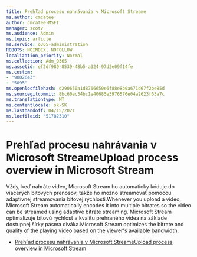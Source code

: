 ```yaml
---
title: Prehľad procesu nahrávania v Microsoft Streame
ms.author: cmcatee
author: cmcatee-MSFT
manager: scotv
ms.audience: Admin
ms.topic: article
ms.service: o365-administration
ROBOTS: NOINDEX, NOFOLLOW
localization_priority: Normal
ms.collection: Adm_O365
ms.assetid: ef2df989-8539-48b5-a324-97d2e09f14fe
ms.custom:
- "9002643"
- "5095"
ms.openlocfilehash: d290650a1d8766650e6f88e8b0a671d67f2be85d
ms.sourcegitcommit: 8bc60ec34bc1e40685e3976576e04a2623f63a7c
ms.translationtype: MT
ms.contentlocale: sk-SK
ms.lasthandoff: 04/15/2021
ms.locfileid: "51782310"
---
```

# <a name="upload-process-overview-in-microsoft-stream"></a><span data-ttu-id="1e4b8-102">Prehľad procesu nahrávania v Microsoft Streame</span><span class="sxs-lookup"><span data-stu-id="1e4b8-102">Upload process overview in Microsoft Stream</span></span>

<span data-ttu-id="1e4b8-103">Vždy, keď nahráte video, Microsoft Stream ho automaticky kóduje do viacerých bitových prenosov, takže ho možno streamovať pomocou adaptívnej streamovania bitovej rýchlosti.</span><span class="sxs-lookup"><span data-stu-id="1e4b8-103">Whenever you upload a video, Microsoft Stream automatically encodes it into multiple bitrates so the video can be streamed using adaptive bitrate streaming.</span></span> <span data-ttu-id="1e4b8-104">Microsoft Stream optimalizuje bitovú rýchlosť a kvalitu prehraného videa na základe dostupnej šírky pásma diváka.</span><span class="sxs-lookup"><span data-stu-id="1e4b8-104">Microsoft Stream optimizes the bitrate and quality of the playing video based on the viewer's available bandwidth.</span></span>

- [<span data-ttu-id="1e4b8-105">Prehľad procesu nahrávania v Microsoft Streame</span><span class="sxs-lookup"><span data-stu-id="1e4b8-105">Upload process overview in Microsoft Stream</span></span>](https://docs.microsoft.com/stream/upload-process-overview)
